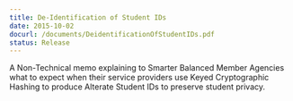 ```yaml
---
title: De-Identification of Student IDs
date: 2015-10-02
docurl: /documents/DeidentificationOfStudentIDs.pdf
status: Release
---
```

A Non-Technical memo explaining to Smarter Balanced Member Agencies what to expect when their service providers use Keyed Cryptographic Hashing to produce Alterate Student IDs to preserve student privacy.